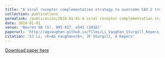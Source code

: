 ```yaml
---
title: "A viral receptor complementation strategy to overcome CAV-2 tropism for efficient retrograde targeting of neurons "
collection: publications
permalink: /publication/2018-01-01-A viral receptor complementation strategy to overcome CAV-2 tropism for efficient retrograde targeting of neurons
date: 2018-01-01
venue: 'Neuron 98 (5), 905-917. e541 (2018)'
paperurl: 'http://agvaughan.github.io/files/Li_Vaughan_Sturgill_Kepecs_2018.pdf'
citation: 'SJ Li, <b>AG Vaughan</b>, JF Sturgill, A Kepecs'
---
```

[Download paper here](http://agvaughan.github.io/files/Li_Vaughan_Sturgill_Kepecs_2018.pdf)
